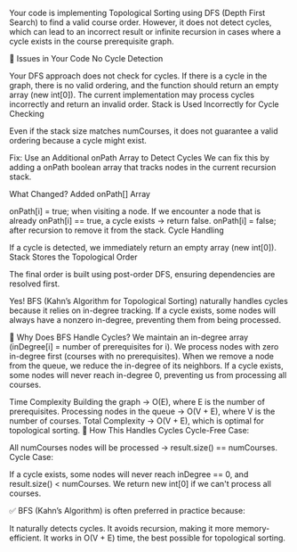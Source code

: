 Your code is implementing Topological Sorting using DFS (Depth First Search) to find a valid course order. However, it does not detect cycles, which can lead to an incorrect result or infinite recursion in cases where a cycle exists in the course prerequisite graph.

🔴 Issues in Your Code
No Cycle Detection

Your DFS approach does not check for cycles. If there is a cycle in the graph, there is no valid ordering, and the function should return an empty array (new int[0]).
The current implementation may process cycles incorrectly and return an invalid order.
Stack is Used Incorrectly for Cycle Checking

Even if the stack size matches numCourses, it does not guarantee a valid ordering because a cycle might exist.


Fix: Use an Additional onPath Array to Detect Cycles
We can fix this by adding a onPath boolean array that tracks nodes in the current recursion stack.

What Changed?
Added onPath[] Array

onPath[i] = true; when visiting a node.
If we encounter a node that is already onPath[i] == true, a cycle exists → return false.
onPath[i] = false; after recursion to remove it from the stack.
Cycle Handling

If a cycle is detected, we immediately return an empty array (new int[0]).
Stack Stores the Topological Order

The final order is built using post-order DFS, ensuring dependencies are resolved first.

Yes! BFS (Kahn’s Algorithm for Topological Sorting) naturally handles cycles because it relies on in-degree tracking. If a cycle exists, some nodes will always have a nonzero in-degree, preventing them from being processed.

🔹 Why Does BFS Handle Cycles?
We maintain an in-degree array (inDegree[i] = number of prerequisites for i).
We process nodes with zero in-degree first (courses with no prerequisites).
When we remove a node from the queue, we reduce the in-degree of its neighbors.
If a cycle exists, some nodes will never reach in-degree 0, preventing us from processing all courses.

 Time Complexity
Building the graph → O(E), where E is the number of prerequisites.
Processing nodes in the queue → O(V + E), where V is the number of courses.
Total Complexity → O(V + E), which is optimal for topological sorting.
🔹 How This Handles Cycles
Cycle-Free Case:

All numCourses nodes will be processed → result.size() == numCourses.
Cycle Case:

If a cycle exists, some nodes will never reach inDegree == 0, and result.size() < numCourses.
We return new int[0] if we can't process all courses.

✅ BFS (Kahn’s Algorithm) is often preferred in practice because:

It naturally detects cycles.
It avoids recursion, making it more memory-efficient.
It works in O(V + E) time, the best possible for topological sorting.

